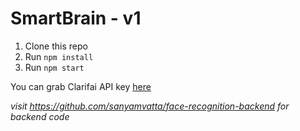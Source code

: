 # SmartBrain - v1

1. Clone this repo
2. Run `npm install`
3. Run `npm start`

You can grab Clarifai API key [here](https://www.clarifai.com/)

*visit https://github.com/sanyamvatta/face-recognition-backend for backend code*
